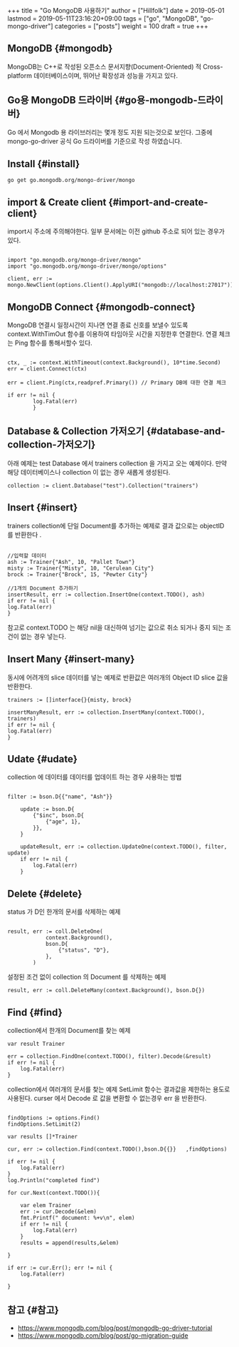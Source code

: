 +++
title = "Go MongoDB 사용하기"
author = ["Hillfolk"]
date = 2019-05-01
lastmod = 2019-05-11T23:16:20+09:00
tags = ["go", "MongoDB", "go-mongo-driver"]
categories = ["posts"]
weight = 100
draft = true
+++

## MongoDB {#mongodb}

MongoDB는 C++로 작성된 오픈소스 문서지향(Document-Oriented) 적 Cross-platform 데이터베이스이며, 뛰어난 확장성과 성능을 가지고 있다.


## Go용 MongoDB 드라이버 {#go용-mongodb-드라이버}

Go 에서 Mongodb 용 라이브러리는 몇개 정도 지원 되는것으로 보인다. 그중에 mongo-go-driver 공식 Go 드라이버를 기준으로 작성 하였습니다.


## Install {#install}

```nil
go get go.mongodb.org/mongo-driver/mongo
```


## import & Create client {#import-and-create-client}

import시 주소에 주의해야한다. 일부 문서에는 이전 github 주소로 되어 있는 경우가 있다.

```nil

import "go.mongodb.org/mongo-driver/mongo"
import "go.mongodb.org/mongo-driver/mongo/options"

client, err := mongo.NewClient(options.Client().ApplyURI("mongodb://localhost:27017"))
```


## MongoDB Connect {#mongodb-connect}

MongoDB 연결시 일정시간이 지나면 연결 종료 신호를 보낼수 있도록 context.WithTimOut 함수를 이용하여 타임아웃 시간을 지정한후 연결한다.
연결 체크는 Ping 함수를 통해서할수 있다.

```nil

ctx, _ := context.WithTimeout(context.Background(), 10*time.Second)
err = client.Connect(ctx)

err = client.Ping(ctx,readpref.Primary()) // Primary DB에 대한 연결 체크

if err != nil {
		log.Fatal(err)
		}

```


## Database  & Collection 가저오기 {#database-and-collection-가저오기}

아래 예제는 test Database 에서 trainers collection 을 가지고 오는 예제이다.
만약 해당 데이터베이스나 collection 이 없는 경우 새롭게 생성된다.

```nil
collection := client.Database("test").Collection("trainers")

```


## Insert {#insert}

trainers collection에 단일 Document를 추가하는 예제로 결과 값으로는 objectID 를 반환한다 .

```nil

//입력할 데이터
ash := Trainer{"Ash", 10, "Pallet Town"}
misty := Trainer{"Misty", 10, "Cerulean City"}
brock := Trainer{"Brock", 15, "Pewter City"}

//1개의 Document 추가하기
insertResult, err := collection.InsertOne(context.TODO(), ash)
if err != nil {
log.Fatal(err)
}
```

참고로 context.TODO 는 해당 nil을 대신하여 넘기는 값으로 취소 되거나 중지 되는 조건이 없는 경우 넣는다.


## Insert Many {#insert-many}

동시에 어려개의 slice 데이터를 넣는 예제로 반환값은 여러개의 Object ID slice 값을 반환한다.

```nil
trainers := []interface{}{misty, brock}

insertManyResult, err := collection.InsertMany(context.TODO(), trainers)
if err != nil {
log.Fatal(err)
}

```


## Udate {#udate}

collection 에 데이터를 데이터를 업데이트 하는 경우 사용하는 방법

```nil

filter := bson.D{{"name", "Ash"}}

	update := bson.D{
		{"$inc", bson.D{
			{"age", 1},
		}},
	}

	updateResult, err := collection.UpdateOne(context.TODO(), filter, update)
	if err != nil {
		log.Fatal(err)
	}

```


## Delete {#delete}

status 가 D인 한개의 문서를 삭제하는 예제

```nil

result, err := coll.DeleteOne(
			context.Background(),
			bson.D{
				{"status", "D"},
			},
		)

```

설정된 조건 없이 collection 의 Document 를 삭제하는 예제

```nil
result, err := coll.DeleteMany(context.Background(), bson.D{})
```


## Find {#find}

collection에서 한개의 Document를 찾는 예제

```nil
var result Trainer

err = collection.FindOne(context.TODO(), filter).Decode(&result)
if err != nil {
	log.Fatal(err)
}

```

collection에서 여러개의 문서를 찾는 예제
SetLimit 함수는 결과값을 제한하는 용도로 사용된다.
curser 에서 Decode 로 값을 변환할 수 없는경우 err 을 반환한다.

```nil

findOptions := options.Find()
findOptions.SetLimit(2)

var results []*Trainer

cur, err := collection.Find(context.TODO(),bson.D{{}}   ,findOptions)

if err != nil {
	log.Fatal(err)
}
log.Println("completed find")

for cur.Next(context.TODO()){

	var elem Trainer
	err := cur.Decode(&elem)
	fmt.Printf(" document: %+v\n", elem)
	if err != nil {
		log.Fatal(err)
	}
	results = append(results,&elem)

}

if err := cur.Err(); err != nil {
	log.Fatal(err)

}
```


## 참고 {#참고}

-   <https://www.mongodb.com/blog/post/mongodb-go-driver-tutorial>
-   <https://www.mongodb.com/blog/post/go-migration-guide>